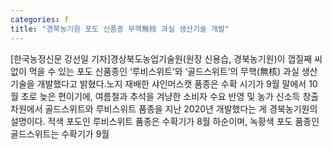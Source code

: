 ```yaml
---
categories: f
title: "경북농기원 포도 신품종 무핵無核 과실 생산기술 개발"
---
```

[한국농정신문 강선일 기자]경상북도농업기술원(원장 신용습, 경북농기원)이 껍질째 씨 없이 먹을 수 있는 포도 신품종인 ‘루비스위트’와 ‘골드스위트’의 무핵(無核) 과실 생산기술을 개발했다고 밝혔다.노지 재배한 샤인머스캣 품종은 수확 시기가 9월 말에서 10월 초로 늦은 편이기에, 여름철과 추석을 겨냥한 소비자 수요 반영 및 농가 신소득 창출 차원에서 골드스위트와 루비스위트 품종을 지난 2020년 개발했다는 게 경북농기원의 설명이다. 적색 포도인 루비스위트 품종은 수확기가 8월 하순이며, 녹황색 포도 품종인 골드스위트는 수확기가 9월